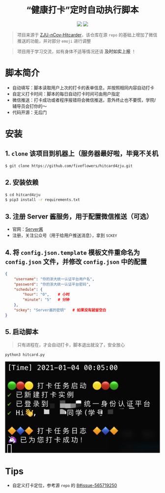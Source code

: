 <h1 align="center">
“健康打卡”定时自动执行脚本 
</h1>
<p align="center">
<img src="https://img.shields.io/badge/Python-3-blueviolet?logo=python">
<img src="https://img.shields.io/badge/%E5%BE%AE%E4%BF%A1%E6%8E%A8%E9%80%81-%E2%9C%85-9cf?logo=wechat">
<br/>


> 项目来源于 [ZJU-nCov-Hitcarder](https://github.com/Tishacy/ZJU-nCov-Hitcarder)，该仓库在源 `repo` 的基础上增加了微信推送的功能，并对部分 `emoji` 进行调整

> 项目用于学习交流，如有身体不适等情况还请 **及时如实上报** ！

# 脚本简介
- 自动填写：脚本读取用户上次的打卡的表单信息，并按照相同内容自动打卡
- 自定义打卡时间：脚本的每日自动打卡时间可由用户指定
- 微信推送：打卡成功或者程序报错将会微信推送，意外终止也不要慌，学院/辅导员会钉你的～
- 代码开源：无后门

# 安装
## 1. `clone` 该项目到机器上（服务器最好啦，毕竟不关机
```bash
$ git clone https://github.com/fiveflowers/hitcard4zju.git
```
## 2. 安装依赖
```bash 
$ cd hitcard4zju
$ pip3 install -r requirements.txt
```
## 3. 注册 Server 酱服务，用于配置微信推送（可选）
- 官网：[Server酱](http://sc.ftqq.com/3.version)
- 注册，关注公众号（用于给用户推送消息），拿到 `SCKEY`

## 4. 将 `config.json.template` 模板文件重命名为 `config.json` 文件，并修改 `config.json` 中的配置
```json
{
    "username": "你的浙大统一认证平台用户名",
    "password": "你的浙大统一认证平台密码",
    "schedule": {
        "hour": "0",    # 小时
        "minute": "5"   # 分钟
    },
    "sckey": "Server酱的密钥"   # 如果没有就留空白
}
```
## 5. 启动脚本
> 只有进程在，才会自动打卡，脚本退出就没了，安全放心
```bash
python3 hitcard.py
```
![DEMO](demo.png)
# Tips
- 自定义打卡定位，参考源 `repo` 的 [8#issue-565719250](https://github.com/Tishacy/ZJU-nCov-Hitcarder/issues/8#issue-565719250)

